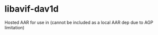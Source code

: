 # libavif-dav1d

Hosted AAR for use in (cannot be included as a local AAR dep due to AGP limitation)
